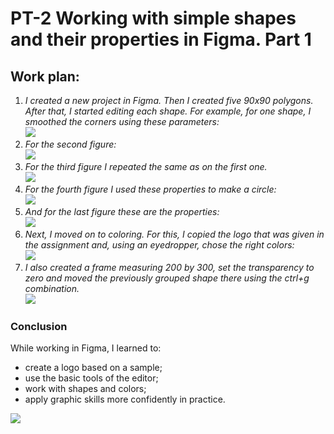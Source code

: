 # PT-2 Working with simple shapes and their properties in Figma. Part 1 
## Work plan:
1) *I created a new project in Figma.
 Then I created five 90x90 polygons.
 After that, I started editing each shape. For example, for one shape, I smoothed the corners using these parameters:* <br>
 ![](./imgs/1.jpg)
 2) *For the second figure:*<br>
 ![](./imgs/2.jpg)
3) *For the third figure I repeated the same as on the first one.*<br>
![](./imgs/3.jpg)
 4) *For the fourth figure I used these properties to make a circle:*<br>
 ![](./imgs/4.jpg)
5)  *And for the last figure these are the properties:*<br>
![](./imgs/5.jpg)
6)  *Next, I moved on to coloring. For this, I copied the logo that was given in the assignment and, using an eyedropper, chose the right colors:*<br>
![](./imgs/6.jpg)
7)  *I also created a frame measuring 200 by 300, set the transparency to zero and moved the previously grouped shape there using the ctrl+g combination.* <br>
    ![](./imgs/7.jpg)
 ### Conclusion
While working in Figma, I learned to:
-   create a logo based on a sample;
-   use the basic tools of the editor;
-   work with shapes and colors;
-   apply graphic skills more confidently in practice.

![](./imgs/dz2.png)



